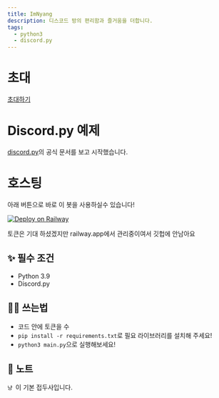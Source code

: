 ```yaml
---
title: ImNyang
description: 디스코드 방의 편리함과 즐거움을 더합니다.
tags:
  - python3
  - discord.py
---
```


# 초대

[초대하기](https://discord.com/api/oauth2/authorize?client_id=968451109687545917&permissions=8&scope=bot)

# Discord.py 예제

[discord.py](https://discordpy.readthedocs.io/en/stable/)의 공식 문서를 보고 시작했습니다.

# 호스팅

아래 버튼으로 바로 이 봇을 사용하실수 있습니다!

[![Deploy on Railway](https://railway.app/button.svg)](https://railway.app/new/template?template=https%3A%2F%2Fgithub.com%2FImNyang%2FImBot%2Ftree%2Fmaster%2&Fenvs=DISCORD_TOKEN&DISCORD_TOKENDesc=Token+of+the+Discord+account+used)

토큰은 기대 하셨겠지만 railway.app에서 관리중이여서 깃헙에 안남아요

## ✨ 필수 조건

- Python 3.9
- Discord.py

## 💁‍♀️ 쓰는법

- 코드 안에 토큰을 수
- `pip install -r requirements.txt`로 필요 라이브러리를 설치해 주세요!
- `python3 main.py`으로 실행해보세요!

## 📝 노트

`냥 `이 기본 접두사입니다.
